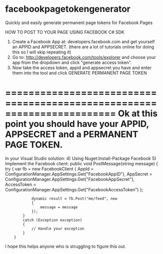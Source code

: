 # facebookpagetokengenerator
Quickly and easily generate permanent page tokens for Facebook Pages

HOW TO POST TO YOUR PAGE USING FACEBOOK C# SDK

1) Create a Facebook App at: developers.facebook.com and get yourself an APPID and APPSECRET. (there are a lot of tutorials online for doing this so I will skip repeating it)
2) Go to: http://developers.facebook.com/tools/explorer and choose your app from the dropdown and click "generate access token".
3) Now take the access token, appid and appsecret you have and enter them into the tool and click GENERATE PERMANENT PAGE TOKEN


=======================================================================
Ok at this point you should have your APPID, APPSECRET and a PERMANENT PAGE TOKEN.
=======================================================================
In your Visual Studio solution:
4) Using Nuget:Install-Package Facebook
5) Implement the Facebook client:
public void PostMessage(string message)
        {
            try
            {
                var fb = new FacebookClient
                {
                    AppId = ConfigurationManager.AppSettings.Get("FacebookAppID"),
                    AppSecret = ConfigurationManager.AppSettings.Get("FacebookAppSecret"),
                    AccessToken = ConfigurationManager.AppSettings.Get("FacebookAccessToken")
                };

                dynamic result = fb.Post("me/feed", new
                {
                    message = message
                });
            }
            catch (Exception exception)
            {
                // Handle your exception
            }
        }  
I hope this helps anyone who is struggling to figure this out.
